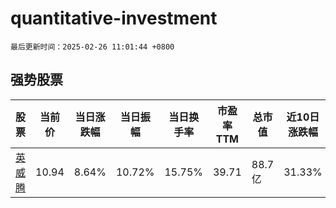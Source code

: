 # quantitative-investment

`最后更新时间：2025-02-26 11:01:44 +0800`

## 强势股票

|股票|当前价|当日涨跌幅|当日振幅|当日换手率|市盈率TTM|总市值|近10日涨跌幅|
|----|----|----|----|----|----|----|----|
|[英威腾](https://xueqiu.com/S/SZ002334)|10.94|8.64%|10.72%|15.75%|39.71|88.7亿|31.33%|
